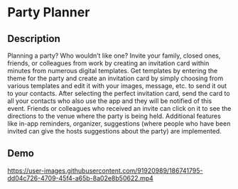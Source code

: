 # Party Planner

## Description

Planning a party? Who wouldn’t like one? Invite your family, closed ones, friends, or colleagues from work by creating an invitation card within minutes from numerous digital templates. Get templates by entering the theme for the party and create an invitation card by simply choosing from various templates and edit it with your images, message, etc. to send it out to your contacts. After selecting the perfect invitation card, send the card to all your contacts who also use the app and they will be notified of this event. Friends or colleagues who received an invite can click on it to see the directions to the venue where the party is being held. Additional features like in-app reminders, organizer, suggestions (where people who have been invited can give the hosts suggestions about the party) are implemented.


## Demo

https://user-images.githubusercontent.com/91920989/186741795-dd04c726-4709-45f4-a65b-8a02e8b50622.mp4

